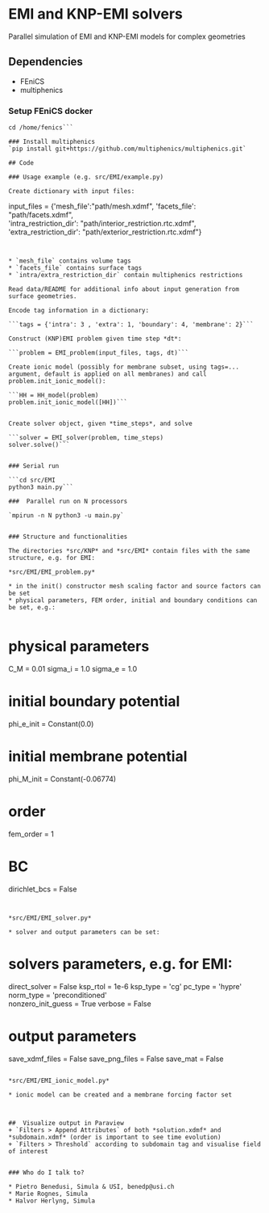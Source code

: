# EMI and KNP-EMI solvers
Parallel simulation of EMI and KNP-EMI models for complex geometries

## Dependencies
* FEniCS
* multiphenics

### Setup FEniCS docker

```docker run -t -v $(pwd):/home/fenics -i ghcr.io/scientificcomputing/fenics:2023-11-15
cd /home/fenics```

### Install multiphenics
`pip install git+https://github.com/multiphenics/multiphenics.git`

## Code

### Usage example (e.g. src/EMI/example.py)

Create dictionary with input files:

```
input_files = {'mesh_file':"path/mesh.xdmf", 'facets_file': "path/facets.xdmf", \
		'intra_restriction_dir': "path/interior_restriction.rtc.xdmf", \
		'extra_restriction_dir': "path/exterior_restriction.rtc.xdmf"}
```


* `mesh_file` contains volume tags
* `facets_file` contains surface tags
* `intra/extra_restriction_dir` contain multiphenics restrictions 

Read data/README for additional info about input generation from surface geometries.

Encode tag information in a dictionary:

```tags = {'intra': 3 , 'extra': 1, 'boundary': 4, 'membrane': 2}```

Construct (KNP)EMI problem given time step *dt*:

```problem = EMI_problem(input_files, tags, dt)```

Create ionic model (possibly for membrane subset, using tags=... argument, default is applied on all membranes) and call problem.init_ionic_model():

```HH = HH_model(problem)	
problem.init_ionic_model([HH])```


Create solver object, given *time_steps*, and solve

```solver = EMI_solver(problem, time_steps)
solver.solve()```


### Serial run 

```cd src/EMI
python3 main.py```

###  Parallel run on N processors

`mpirun -n N python3 -u main.py`


### Structure and functionalities

The directories *src/KNP* and *src/EMI* contain files with the same structure, e.g. for EMI:

*src/EMI/EMI_problem.py*

* in the init() constructor mesh scaling factor and source factors can be set
* physical parameters, FEM order, initial and boundary conditions can be set, e.g.:


```
# physical parameters
C_M     = 0.01
sigma_i = 1.0
sigma_e = 1.0
	
# initial boundary potential 
phi_e_init = Constant(0.0)

# initial membrane potential 
phi_M_init = Constant(-0.06774) 

# order 
fem_order = 1

# BC
dirichlet_bcs = False
```


*src/EMI/EMI_solver.py*

* solver and output parameters can be set:

```
# solvers parameters, e.g. for EMI:
direct_solver  = False
ksp_rtol   	   = 1e-6
ksp_type   	   = 'cg'
pc_type    	   = 'hypre'
norm_type  	   = 'preconditioned'	
nonzero_init_guess = True 
verbose            = False

# output parameters	
save_xdmf_files = False
save_png_files  = False
save_mat        = False
```

*src/EMI/EMI_ionic_model.py*

* ionic model can be created and a membrane forcing factor set



##  Visualize output in Paraview
+ `Filters > Append Attributes` of both *solution.xdmf* and *subdomain.xdmf* (order is important to see time evolution)
+ `Filters > Threshold` according to subdomain tag and visualise field of interest


### Who do I talk to?

* Pietro Benedusi, Simula & USI, benedp@usi.ch
* Marie Rognes, Simula
* Halvor Herlyng, Simula
